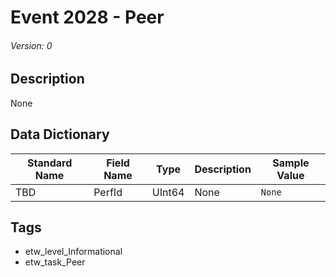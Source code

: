# Event 2028 - Peer
###### Version: 0

## Description
None

## Data Dictionary
|Standard Name|Field Name|Type|Description|Sample Value|
|---|---|---|---|---|
|TBD|PerfId|UInt64|None|`None`|

## Tags
* etw_level_Informational
* etw_task_Peer